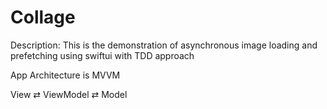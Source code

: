 # Collage
Description:
This is the demonstration of asynchronous image loading and prefetching using swiftui with TDD approach

App Architecture is MVVM

View ⇄ ViewModel ⇄ Model
